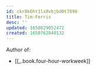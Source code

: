 ```yaml
---
id: ckr8k6ht1lx0vbjbd0t7890
title: Tim-Ferris
desc: ''
updated: 1650829052472
created: 1650762840132
---
```


Author of:
* [[_.book.four-hour-workweek]]
